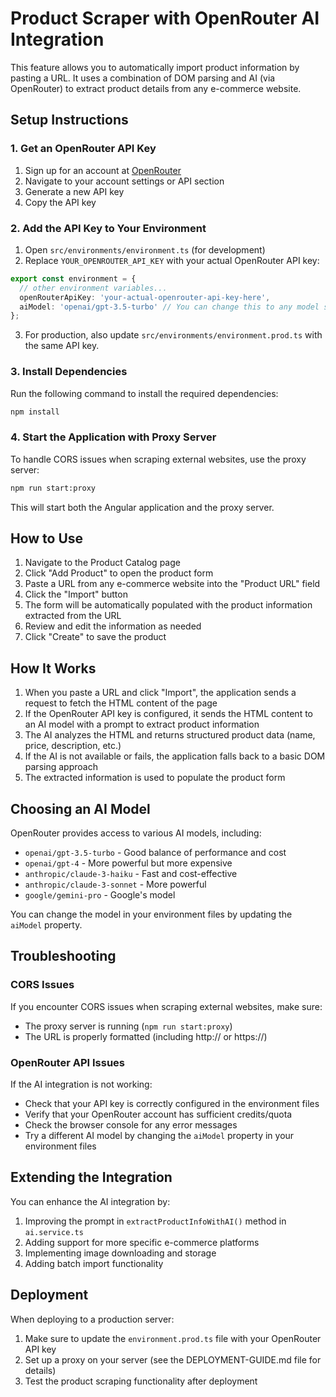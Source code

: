 # Product Scraper with OpenRouter AI Integration

This feature allows you to automatically import product information by pasting a URL. It uses a combination of DOM parsing and AI (via OpenRouter) to extract product details from any e-commerce website.

## Setup Instructions

### 1. Get an OpenRouter API Key

1. Sign up for an account at [OpenRouter](https://openrouter.ai/)
2. Navigate to your account settings or API section
3. Generate a new API key
4. Copy the API key

### 2. Add the API Key to Your Environment

1. Open `src/environments/environment.ts` (for development)
2. Replace `YOUR_OPENROUTER_API_KEY` with your actual OpenRouter API key:

```typescript
export const environment = {
  // other environment variables...
  openRouterApiKey: 'your-actual-openrouter-api-key-here',
  aiModel: 'openai/gpt-3.5-turbo' // You can change this to any model supported by OpenRouter
};
```

3. For production, also update `src/environments/environment.prod.ts` with the same API key.

### 3. Install Dependencies

Run the following command to install the required dependencies:

```bash
npm install
```

### 4. Start the Application with Proxy Server

To handle CORS issues when scraping external websites, use the proxy server:

```bash
npm run start:proxy
```

This will start both the Angular application and the proxy server.

## How to Use

1. Navigate to the Product Catalog page
2. Click "Add Product" to open the product form
3. Paste a URL from any e-commerce website into the "Product URL" field
4. Click the "Import" button
5. The form will be automatically populated with the product information extracted from the URL
6. Review and edit the information as needed
7. Click "Create" to save the product

## How It Works

1. When you paste a URL and click "Import", the application sends a request to fetch the HTML content of the page
2. If the OpenRouter API key is configured, it sends the HTML content to an AI model with a prompt to extract product information
3. The AI analyzes the HTML and returns structured product data (name, price, description, etc.)
4. If the AI is not available or fails, the application falls back to a basic DOM parsing approach
5. The extracted information is used to populate the product form

## Choosing an AI Model

OpenRouter provides access to various AI models, including:

- `openai/gpt-3.5-turbo` - Good balance of performance and cost
- `openai/gpt-4` - More powerful but more expensive
- `anthropic/claude-3-haiku` - Fast and cost-effective
- `anthropic/claude-3-sonnet` - More powerful
- `google/gemini-pro` - Google's model

You can change the model in your environment files by updating the `aiModel` property.

## Troubleshooting

### CORS Issues

If you encounter CORS issues when scraping external websites, make sure:
- The proxy server is running (`npm run start:proxy`)
- The URL is properly formatted (including http:// or https://)

### OpenRouter API Issues

If the AI integration is not working:
- Check that your API key is correctly configured in the environment files
- Verify that your OpenRouter account has sufficient credits/quota
- Check the browser console for any error messages
- Try a different AI model by changing the `aiModel` property in your environment files

## Extending the Integration

You can enhance the AI integration by:

1. Improving the prompt in `extractProductInfoWithAI()` method in `ai.service.ts`
2. Adding support for more specific e-commerce platforms
3. Implementing image downloading and storage
4. Adding batch import functionality

## Deployment

When deploying to a production server:

1. Make sure to update the `environment.prod.ts` file with your OpenRouter API key
2. Set up a proxy on your server (see the DEPLOYMENT-GUIDE.md file for details)
3. Test the product scraping functionality after deployment
